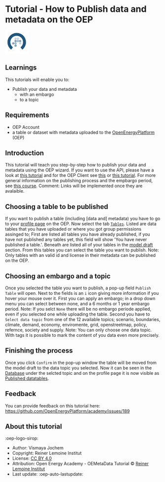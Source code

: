 # Tutorial - How to Publish data and metadata on the OEP

<!-- keep img below title and without align="left"  -->
<img src="https://raw.githubusercontent.com/OpenEnergyPlatform/academy/develop/docs/data/img/OEP_logo_2_no_text.svg" alt="OpenEnergy Platform" height="75" width="75" />

## Learnings

This tutorials will enable you to:

- Publish your data and metadata 
	- with an embargo
	- to a topic

## Requirements

- OEP Account
- a table or dataset with metadata uploaded to the [OpenEnergyPlatform](https://openenergyplatform.org/) (OEP)


## Introduction

This tutorial will teach you step-by-step how to publish your data and metadata using the OEP wizard. If you want to use the API, please have a look at [this tutorial]() and for the OEP Client see [this]() or [this tutorial](). For more general information on the publishing process and the empbargo period, see [this course](https://openenergyplatform.github.io/academy/courses/04_upload/). Comment: Links will be implemented once they are avalaible.


## Choosing a table to be published
If you want to publish a table (including [data and] metadata) you have to go to your [profile page](https://openenergyplatform.org/user/profile/959/settings) on the OEP.
Now select the tab [`Tables`](https://openenergyplatform.org/user/profile/959/tables). Listed are data tables that you have uploaded or where you got group permissions assinged to; First are listed all tables you have already published, if you have not published any tables yet, this field will show 'You have never published a table.'.
Beneath are listed all of your tables in the [model draft](https://openenergyplatform.org/dataedit/view/model_draft) section. 
From this tables you can select the table you want to publish. Note: Only tables with an valid id and license in their metadata can be published on the OEP.

## Choosing an embargo and a topic
Once you selected the table you want to publish, a pop-up field `Publish Table` will open. Next to the fields is an `i` icon giving more information if you hover your mouse over it.
First you can apply an embargo; in a drop down menu you can select between none, and a 6 months or 1 year embargo period. 
Note: If you selct `None` there will be no embargo periode applied, even if you selected one while uploading the table.
Second you have to `Select data topic` from one of the 12 available topics; scenario, boundaries, climate, demand, economy, enviromente, grid, openstreetmap, policy, refernce, society and supply.
Note: You can only choose one data topic. With tags it is possible to mark the content of you data even more precisely.

## Finishing the process
Once you click `Confirm` in the pop-up window the table will be moved from the model draft to the data topic you selected. 
Now it can be seen in the [Database](https://openenergyplatform.org/dataedit/schemas) under the selcted topic and on the profile page it is now visible as [Published datatables](https://openenergyplatform.org/user/profile/959/tables).



## Feedback

You can provide feedback on this tutorial here: https://github.com/OpenEnergyPlatform/academy/issues/189

## About this tutorial

:oep-logo-sirop:

- Author: Vismaya Jochem
- Copyright: Reiner Lemoine Institut
- License: [CC BY 4.0](https://creativecommons.org/licenses/by/4.0/deed.en)
- Attribution: Open Energy Academy - OEMetaData Tutorial © [Reiner Lemoine Institut](https://reiner-lemoine-institut.de/)
- Last update: :oep-auto-lastupdate:
